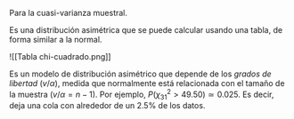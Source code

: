 
Para la cuasi-varianza muestral.

Es una distribución asimétrica que se puede calcular usando una tabla, de forma similar a la normal.

![[Tabla chi-cuadrado.png]]

Es un modelo de distribución asimétrico que depende de los *grados de libertad* ($v/\alpha$), medida que normalmente está relacionada con el tamaño  de la muestra ($v/\alpha = n-1$). Por ejemplo, $P(\chi^{2}_{31} > 49.50) \simeq 0.025$. Es decir, deja una cola con alrededor de un $2.5\%$ de los datos.